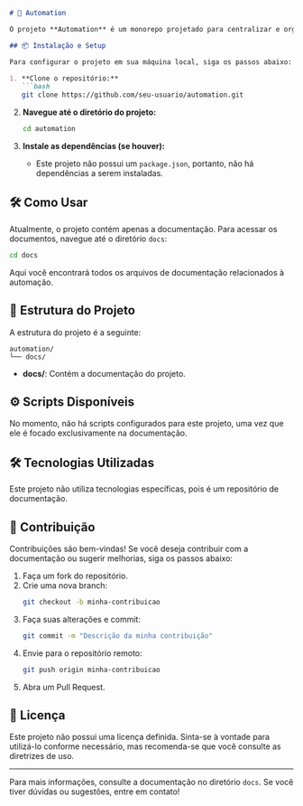 ```markdown
# 🚀 Automation

O projeto **Automation** é um monorepo projetado para centralizar e organizar a documentação de automação. Este repositório é ideal para equipes que buscam uma maneira eficiente de gerenciar e acessar informações relacionadas a automação, facilitando a colaboração e a manutenção.

## 📦 Instalação e Setup

Para configurar o projeto em sua máquina local, siga os passos abaixo:

1. **Clone o repositório:**
   ```bash
   git clone https://github.com/seu-usuario/automation.git
   ```

2. **Navegue até o diretório do projeto:**
   ```bash
   cd automation
   ```

3. **Instale as dependências (se houver):**
   - Este projeto não possui um `package.json`, portanto, não há dependências a serem instaladas.

## 🛠️ Como Usar

Atualmente, o projeto contém apenas a documentação. Para acessar os documentos, navegue até o diretório `docs`:

```bash
cd docs
```

Aqui você encontrará todos os arquivos de documentação relacionados à automação.

## 📂 Estrutura do Projeto

A estrutura do projeto é a seguinte:

```
automation/
└── docs/
```

- **docs/**: Contém a documentação do projeto.

## ⚙️ Scripts Disponíveis

No momento, não há scripts configurados para este projeto, uma vez que ele é focado exclusivamente na documentação.

## 🛠️ Tecnologias Utilizadas

Este projeto não utiliza tecnologias específicas, pois é um repositório de documentação.

## 🤝 Contribuição

Contribuições são bem-vindas! Se você deseja contribuir com a documentação ou sugerir melhorias, siga os passos abaixo:

1. Faça um fork do repositório.
2. Crie uma nova branch:
   ```bash
   git checkout -b minha-contribuicao
   ```
3. Faça suas alterações e commit:
   ```bash
   git commit -m "Descrição da minha contribuição"
   ```
4. Envie para o repositório remoto:
   ```bash
   git push origin minha-contribuicao
   ```
5. Abra um Pull Request.

## 📄 Licença

Este projeto não possui uma licença definida. Sinta-se à vontade para utilizá-lo conforme necessário, mas recomenda-se que você consulte as diretrizes de uso.

---

Para mais informações, consulte a documentação no diretório `docs`. Se você tiver dúvidas ou sugestões, entre em contato!
```